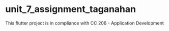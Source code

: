 # unit_7_assignment_taganahan

This flutter project is in compliance with CC 206 - Application Development 
